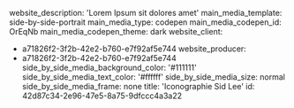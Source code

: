 website_description: 'Lorem Ipsum sit dolores amet'
main_media_template: side-by-side-portrait
main_media_type: codepen
main_media_codepen_id: OrEqNb
main_media_codepen_theme: dark
website_client:
  - a71826f2-3f2b-42e2-b760-e7f92af5e744
website_producer:
  - a71826f2-3f2b-42e2-b760-e7f92af5e744
side_by_side_media_background_color: '#111111'
side_by_side_media_text_color: '#ffffff'
side_by_side_media_size: normal
side_by_side_media_frame: none
title: 'Iconographie Sid&nbsp;Lee'
id: 42d87c34-2e96-47e5-8a75-9dfccc4a3a22
